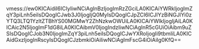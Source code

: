 vmess://ew0KICAidiI6ICIyIiwNCiAgInBzIjogImRzZGciLA0KICAiYWRkIjogImZqY3piLnh5eiIsDQogICJwb3J0IjogIjQ0MyIsDQogICJpZCI6ICJlYzBiNGJlYi0zYTQ3LTQ1YzItZTBhYS00MGMwY2ZhNzkwOWUiLA0KICAiYWlkIjogIjAiLA0KICAic2N5IjogImF1dG8iLA0KICAibmV0IjogIndzIiwNCiAgInR5cGUiOiAibm9uZSIsDQogICJob3N0IjogImZqY3piLnh5eiIsDQogICJwYXRoIjogIi9tbmIiLA0KICAidGxzIjogInRscyIsDQogICJzbmkiOiAiIiwNCiAgImFscG4iOiAiIg0KfQ==
